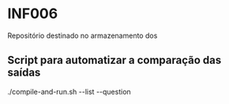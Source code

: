 # INF006
Repositório destinado no armazenamento dos

## Script para automatizar a comparação das saídas
./compile-and-run.sh --list <NUMERO-DA-LISTA> --question <NUMERO-DA-QUESTAO>